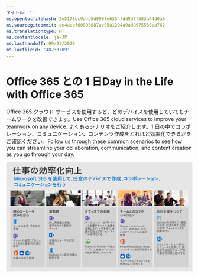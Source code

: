 ```yaml
---
タイトル: ''
ms.openlocfilehash: 2e5178bc9d4b5d096fe6354fdd9d7f583a74d0a6
ms.sourcegitcommit: ee4aebf60893887ae95a1294a9ad8975539ea762
ms.translationtype: MT
ms.contentlocale: ja-JP
ms.lasthandoff: 09/23/2020
ms.locfileid: "48233709"
---
```

# <a name="day-in-the-life-with-office-365"></a><span data-ttu-id="bc00a-102">Office 365 との 1 日</span><span class="sxs-lookup"><span data-stu-id="bc00a-102">Day in the Life with Office 365</span></span>

<span data-ttu-id="bc00a-103">Office 365 クラウド サービスを使用すると、どのデバイスを使用していてもチームワークを改善できます。</span><span class="sxs-lookup"><span data-stu-id="bc00a-103">Use Office 365 cloud services to improve your teamwork on any device.</span></span>  <span data-ttu-id="bc00a-104">よくあるシナリオをご紹介します。1 日の中でコラボレーション、コミュニケーション、コンテンツ作成をどれほど効率化できるかをご確認ください。</span><span class="sxs-lookup"><span data-stu-id="bc00a-104">Follow us through these common scenarios to see how you can streamline your collaboration, communication, and content creation as you go through your day.</span></span>  

![1 日のビジュアル](media/m365day.png)

